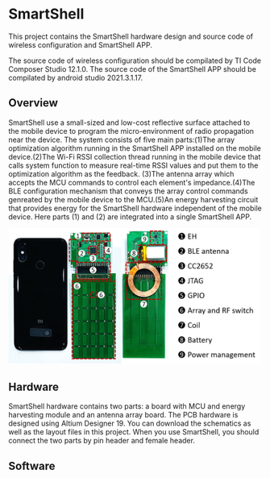 # SmartShell
This project contains the SmartShell hardware design and source code of wireless configuration and SmartShell APP.

The source code of wireless configuration should be compilated by TI Code Composer Studio 12.1.0. The source code of the SmartShell APP should be compilated by android studio 2021.3.1.17.
## Overview
SmartShell use a small-sized and low-cost reflective surface attached to the mobile device to program the micro-environment of radio propagation near the device. The system consists of five main parts:(1)The array optimization algorithm running in the SmartShell APP installed on the mobile device.(2)The Wi-Fi RSSI collection thread running in the mobile device that calls system function to measure real-time RSSI values and put them to the optimization algorithm as the feedback. (3)The antenna array which accepts the MCU commands to control each element's impedance.(4)The BLE configuration mechanism that conveys the array control commands genreated by the mobile device to the MCU.(5)An energy harvesting circuit that provides energy for the SmartShell hardware independent of the mobile device. Here parts (1) and (2) are integrated into a single SmartShell APP.

<img src="./images/Hardware.png" width="500">

## Hardware
SmartShell hardware contains two parts: a board with MCU and energy harvesting module and an antenna array board. The PCB hardware is designed using Altium Designer 19. You can download the schematics as well as the layout files in this project. When you use SmartShell, you should connect the two parts by pin header and female header.
## Software
